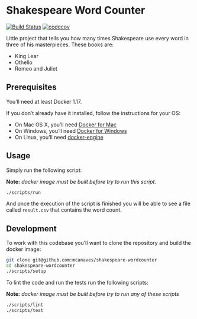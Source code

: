 # Shakespeare Word Counter

[![Build Status](https://travis-ci.com/mcanaves/shakespeare-wordcounter.svg?branch=master)](https://travis-ci.com/mcanaves/shakespeare-wordcounter)
[![codecov](https://codecov.io/gh/mcanaves/shakespeare-wordcounter/branch/master/graph/badge.svg)](https://codecov.io/gh/mcanaves/shakespeare-wordcounter)

Little project that tells you how many times Shakespeare use every word in three of his masterpieces. These books are:

- King Lear
- Othello
- Romeo and Juliet

## Prerequisites

You’ll need at least Docker 1.17.

If you don’t already have it installed, follow the instructions for your OS:

- On Mac OS X, you’ll need [Docker for Mac](https://docs.docker.com/docker-for-mac/)
- On Windows, you’ll need [Docker for Windows](https://docs.docker.com/docker-for-windows/)
- On Linux, you’ll need [docker-engine](https://docs.docker.com/engine/installation/)

## Usage

Simply run the following script:

**Note:** *docker image must be built before try to run this script.*

```bash
./scripts/run
```

And once the execution of the script is finished you will be able to see a file called `result.csv` that contains the word count.

## Development

To work with this codebase you'll want to clone the repository and build the docker image:

```bash
git clone git@github.com:mcanaves/shakespeare-wordcounter
cd shakespeare-wordcounter
./scripts/setup
```

To lint the code and run the tests run the following scripts:

**Note:** *docker image must be built before try to run any of these scripts*

```bash
./scripts/lint
./scripts/test
```
